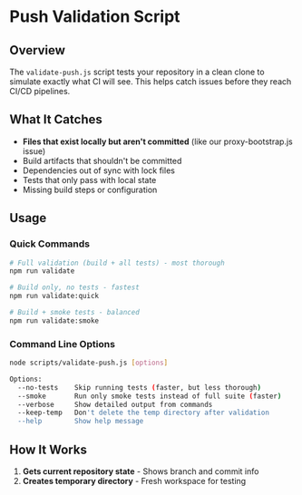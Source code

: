 # Push Validation Script

## Overview

The `validate-push.js` script tests your repository in a clean clone to simulate exactly what CI will see. This helps catch issues before they reach CI/CD pipelines.

## What It Catches

- **Files that exist locally but aren't committed** (like our proxy-bootstrap.js issue)
- Build artifacts that shouldn't be committed
- Dependencies out of sync with lock files
- Tests that only pass with local state
- Missing build steps or configuration

## Usage

### Quick Commands

```bash
# Full validation (build + all tests) - most thorough
npm run validate

# Build only, no tests - fastest
npm run validate:quick

# Build + smoke tests - balanced
npm run validate:smoke
```

### Command Line Options

```bash
node scripts/validate-push.js [options]

Options:
  --no-tests    Skip running tests (faster, but less thorough)
  --smoke       Run only smoke tests instead of full suite (faster)
  --verbose     Show detailed output from commands
  --keep-temp   Don't delete the temp directory after validation
  --help        Show help message
```

## How It Works

1. **Gets current repository state** - Shows branch and commit info
2. **Creates temporary directory** - Fresh workspace for testing
